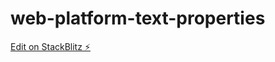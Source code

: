 # web-platform-text-properties

[Edit on StackBlitz ⚡️](https://stackblitz.com/edit/web-platform-dyzuav)